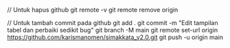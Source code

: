 // Untuk hapus github
git remote -v
git remote remove origin

// Untuk tambah commit pada github
git add .
git commit -m "Edit tampilan tabel dan perbaiki sedikit bug"
git branch -M main
git remote set-url origin https://github.com/karismanomen/simakkata_v2.0.git
git push -u origin main
